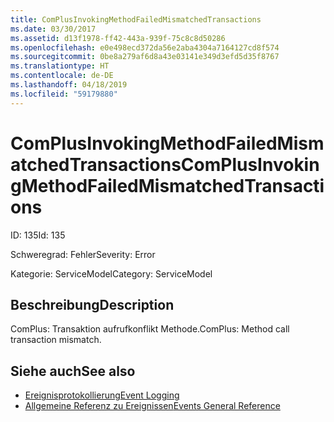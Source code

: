 ```yaml
---
title: ComPlusInvokingMethodFailedMismatchedTransactions
ms.date: 03/30/2017
ms.assetid: d13f1978-ff42-443a-939f-75c8c8d50286
ms.openlocfilehash: e0e498ecd372da56e2aba4304a7164127cd8f574
ms.sourcegitcommit: 0be8a279af6d8a43e03141e349d3efd5d35f8767
ms.translationtype: HT
ms.contentlocale: de-DE
ms.lasthandoff: 04/18/2019
ms.locfileid: "59179880"
---
```

# <a name="complusinvokingmethodfailedmismatchedtransactions"></a><span data-ttu-id="c9a70-102">ComPlusInvokingMethodFailedMismatchedTransactions</span><span class="sxs-lookup"><span data-stu-id="c9a70-102">ComPlusInvokingMethodFailedMismatchedTransactions</span></span>
<span data-ttu-id="c9a70-103">ID: 135</span><span class="sxs-lookup"><span data-stu-id="c9a70-103">Id: 135</span></span>  
  
 <span data-ttu-id="c9a70-104">Schweregrad: Fehler</span><span class="sxs-lookup"><span data-stu-id="c9a70-104">Severity: Error</span></span>  
  
 <span data-ttu-id="c9a70-105">Kategorie: ServiceModel</span><span class="sxs-lookup"><span data-stu-id="c9a70-105">Category: ServiceModel</span></span>  
  
## <a name="description"></a><span data-ttu-id="c9a70-106">Beschreibung</span><span class="sxs-lookup"><span data-stu-id="c9a70-106">Description</span></span>  
 <span data-ttu-id="c9a70-107">ComPlus: Transaktion aufrufkonflikt Methode.</span><span class="sxs-lookup"><span data-stu-id="c9a70-107">ComPlus: Method call transaction mismatch.</span></span>  
  
## <a name="see-also"></a><span data-ttu-id="c9a70-108">Siehe auch</span><span class="sxs-lookup"><span data-stu-id="c9a70-108">See also</span></span>

- [<span data-ttu-id="c9a70-109">Ereignisprotokollierung</span><span class="sxs-lookup"><span data-stu-id="c9a70-109">Event Logging</span></span>](../../../../../docs/framework/wcf/diagnostics/event-logging/index.md)
- [<span data-ttu-id="c9a70-110">Allgemeine Referenz zu Ereignissen</span><span class="sxs-lookup"><span data-stu-id="c9a70-110">Events General Reference</span></span>](../../../../../docs/framework/wcf/diagnostics/event-logging/events-general-reference.md)
